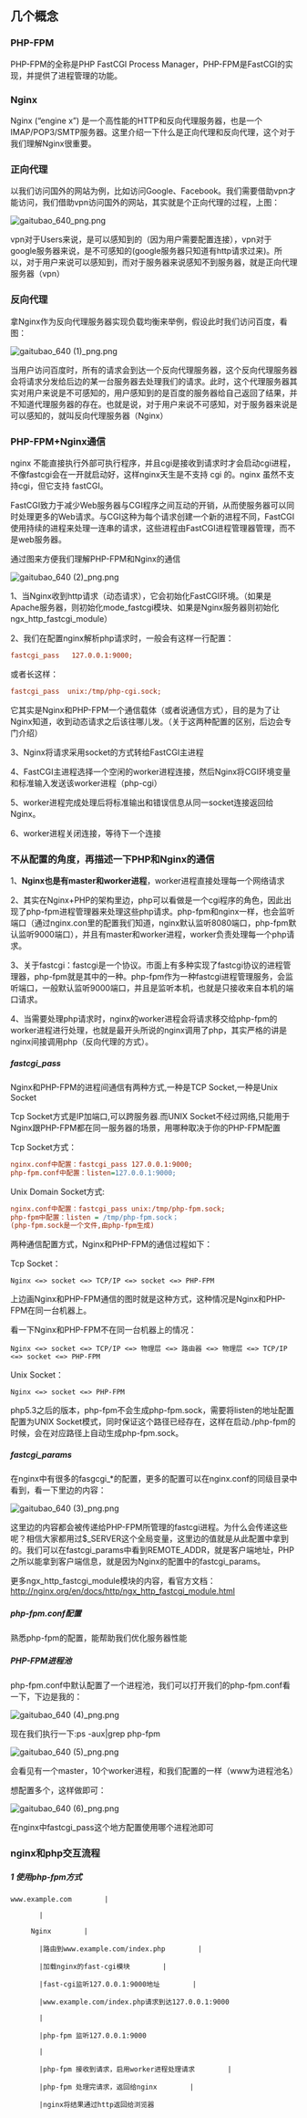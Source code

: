 ## 几个概念 

### PHP-FPM
PHP-FPM的全称是PHP FastCGI Process Manager，PHP-FPM是FastCGI的实现，并提供了进程管理的功能。 

### Nginx
Nginx (“engine x”) 是一个高性能的HTTP和反向代理服务器，也是一个IMAP/POP3/SMTP服务器。这里介绍一下什么是正向代理和反向代理，这个对于我们理解Nginx很重要。

### 正向代理
以我们访问国外的网站为例，比如访问Google、Facebook。我们需要借助vpn才能访问，我们借助vpn访问国外的网站，其实就是个正向代理的过程，上图： 

![gaitubao_640_png.png](https://pic.imgdb.cn/item/61243ab944eaada73948fded.png)

vpn对于Users来说，是可以感知到的（因为用户需要配置连接），vpn对于google服务器来说，是不可感知的(google服务器只知道有http请求过来)。所以，对于用户来说可以感知到，而对于服务器来说感知不到服务器，就是正向代理服务器（vpn） 

### 反向代理
拿Nginx作为反向代理服务器实现负载均衡来举例，假设此时我们访问百度，看图： 

![gaitubao_640 (1)_png.png](https://pic.imgdb.cn/item/61243ae544eaada739492cc1.png)

当用户访问百度时，所有的请求会到达一个反向代理服务器，这个反向代理服务器会将请求分发给后边的某一台服务器去处理我们的请求。此时，这个代理服务器其实对用户来说是不可感知的，用户感知到的是百度的服务器给自己返回了结果，并不知道代理服务器的存在。也就是说，对于用户来说不可感知，对于服务器来说是可以感知的，就叫反向代理服务器（Nginx） 

### PHP-FPM+Nginx通信 
nginx 不能直接执行外部可执行程序，并且cgi是接收到请求时才会启动cgi进程，不像fastcgi会在一开就启动好，这样nginx天生是不支持 cgi 的。nginx 虽然不支持cgi，但它支持 fastCGI。

FastCGI致力于减少Web服务器与CGI程序之间互动的开销，从而使服务器可以同时处理更多的Web请求。与CGI这种为每个请求创建一个新的进程不同，FastCGI使用持续的进程来处理一连串的请求，这些进程由FastCGI进程管理器管理，而不是web服务器。 

通过图来方便我们理解PHP-FPM和Nginx的通信 

![gaitubao_640 (2)_png.png](https://pic.imgdb.cn/item/61243b1b44eaada739496752.png)

1、当Nginx收到http请求（动态请求），它会初始化FastCGI环境。（如果是Apache服务器，则初始化mode_fastcgi模块、如果是Nginx服务器则初始化ngx_http_fastcgi_module）

2、我们在配置nginx解析php请求时，一般会有这样一行配置： 

```ini
fastcgi_pass   127.0.0.1:9000;
```
或者长这样： 
```ini
fastcgi_pass  unix:/tmp/php-cgi.sock;
```

它其实是Nginx和PHP-FPM一个通信载体（或者说通信方式），目的是为了让Nginx知道，收到动态请求之后该往哪儿发。（关于这两种配置的区别，后边会专门介绍）

3、Nginx将请求采用socket的方式转给FastCGI主进程

4、FastCGI主进程选择一个空闲的worker进程连接，然后Nginx将CGI环境变量和标准输入发送该worker进程（php-cgi）

5、worker进程完成处理后将标准输出和错误信息从同一socket连接返回给Nginx。

6、worker进程关闭连接，等待下一个连接 


### 不从配置的角度，再描述一下PHP和Nginx的通信 

1、**Nginx也是有master和worker进程**，worker进程直接处理每一个网络请求

2、其实在Nginx+PHP的架构里边，php可以看做是一个cgi程序的角色，因此出现了php-fpm进程管理器来处理这些php请求。php-fpm和nginx一样，也会监听端口（通过nginx.con里的配置我们知道，nginx默认监听8080端口，php-fpm默认监听9000端口），并且有master和worker进程，worker负责处理每一个php请求。

3、关于fastcgi：fastcgi是一个协议。市面上有多种实现了fastcgi协议的进程管理器，php-fpm就是其中的一种。php-fpm作为一种fastcgi进程管理服务，会监听端口，一般默认监听9000端口，并且是监听本机，也就是只接收来自本机的端口请求。

4、当需要处理php请求时，nginx的worker进程会将请求移交给php-fpm的worker进程进行处理，也就是最开头所说的nginx调用了php，其实严格的讲是nginx间接调用php（反向代理的方式）。

##### fastcgi_pass 
Nginx和PHP-FPM的进程间通信有两种方式,一种是TCP Socket,一种是Unix Socket

Tcp Socket方式是IP加端口,可以跨服务器.而UNIX Socket不经过网络,只能用于Nginx跟PHP-FPM都在同一服务器的场景，用哪种取决于你的PHP-FPM配置

Tcp Socket方式：

```ini
nginx.conf中配置：fastcgi_pass 127.0.0.1:9000;
php-fpm.conf中配置：listen=127.0.0.1:9000;
```

Unix Domain Socket方式:
```ini
nginx.conf中配置：fastcgi_pass unix:/tmp/php-fpm.sock;
php-fpm中配置：listen = /tmp/php-fpm.sock；
(php-fpm.sock是一个文件,由php-fpm生成)
```

两种通信配置方式，Nginx和PHP-FPM的通信过程如下：

Tcp Socket：
```
Nginx <=> socket <=> TCP/IP <=> socket <=> PHP-FPM
```
上边画Nginx和PHP-FPM通信的图时就是这种方式，这种情况是Nginx和PHP-FPM在同一台机器上。

看一下Nginx和PHP-FPM不在同一台机器上的情况： 
```
Nginx <=> socket <=> TCP/IP <=> 物理层 <=> 路由器 <=> 物理层 <=> TCP/IP <=> socket <=> PHP-FPM
```

Unix Socket： 
```
Nginx <=> socket <=> PHP-FPM
```

php5.3之后的版本，php-fpm不会生成php-fpm.sock，需要将listen的地址配置配置为UNIX Socket模式，同时保证这个路径已经存在，这样在启动./php-fpm的时候，会在对应路径上自动生成php-fpm.sock。

##### fastcgi_params

在nginx中有很多的fasgcgi_*的配置，更多的配置可以在nginx.conf的同级目录中看到，看一下里边的内容： 

![gaitubao_640 (3)_png.png](https://pic.imgdb.cn/item/61243dfc44eaada7394c6928.png)

这里边的内容都会被传递给PHP-FPM所管理的fastcgi进程。为什么会传递这些呢？相信大家都用过$_SERVER这个全局变量，这里边的值就是从此配置中拿到的。我们可以在fastcgi_params中看到REMOTE_ADDR，就是客户端地址，PHP之所以能拿到客户端信息，就是因为Nginx的配置中的fastcgi_params。

更多ngx_http_fastcgi_module模块的内容，看官方文档：
http://nginx.org/en/docs/http/ngx_http_fastcgi_module.html


##### php-fpm.conf配置 
熟悉php-fpm的配置，能帮助我们优化服务器性能 
 
##### PHP-FPM进程池 

php-fpm.conf中默认配置了一个进程池，我们可以打开我们的php-fpm.conf看一下，下边是我的：

![gaitubao_640 (4)_png.png](https://pic.imgdb.cn/item/61250f6044eaada7391b5b70.png)

现在我们执行一下:ps -aux|grep php-fpm

![gaitubao_640 (5)_png.png](https://pic.imgdb.cn/item/61250f7b44eaada7391b9bcb.png)

会看见有一个master，10个worker进程，和我们配置的一样（www为进程池名） 

想配置多个，这样做即可：

![gaitubao_640 (6)_png.png](https://pic.imgdb.cn/item/61250fc744eaada7391c44eb.png)

在nginx中fastcgi_pass这个地方配置使用哪个进程池即可 

### nginx和php交互流程
##### 1 使用php-fpm方式

```
www.example.com        |

       |

     Nginx        |

       |路由到www.example.com/index.php        |

       |加载nginx的fast-cgi模块        |

       |fast-cgi监听127.0.0.1:9000地址        |

       |www.example.com/index.php请求到达127.0.0.1:9000

       |

       |php-fpm 监听127.0.0.1:9000

       |

       |php-fpm 接收到请求，启用worker进程处理请求        |

       |php-fpm 处理完请求，返回给nginx        |

       |nginx将结果通过http返回给浏览器
```